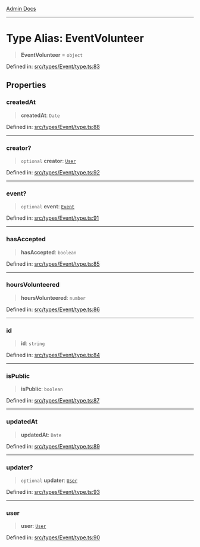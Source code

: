 [Admin Docs](/)

***

# Type Alias: EventVolunteer

> **EventVolunteer** = `object`

Defined in: [src/types/Event/type.ts:83](https://github.com/PalisadoesFoundation/talawa-admin/blob/main/src/types/Event/type.ts#L83)

## Properties

### createdAt

> **createdAt**: `Date`

Defined in: [src/types/Event/type.ts:88](https://github.com/PalisadoesFoundation/talawa-admin/blob/main/src/types/Event/type.ts#L88)

***

### creator?

> `optional` **creator**: [`User`](types\Event\type\README\type-aliases\User.md)

Defined in: [src/types/Event/type.ts:92](https://github.com/PalisadoesFoundation/talawa-admin/blob/main/src/types/Event/type.ts#L92)

***

### event?

> `optional` **event**: [`Event`](types\Event\type\README\type-aliases\Event.md)

Defined in: [src/types/Event/type.ts:91](https://github.com/PalisadoesFoundation/talawa-admin/blob/main/src/types/Event/type.ts#L91)

***

### hasAccepted

> **hasAccepted**: `boolean`

Defined in: [src/types/Event/type.ts:85](https://github.com/PalisadoesFoundation/talawa-admin/blob/main/src/types/Event/type.ts#L85)

***

### hoursVolunteered

> **hoursVolunteered**: `number`

Defined in: [src/types/Event/type.ts:86](https://github.com/PalisadoesFoundation/talawa-admin/blob/main/src/types/Event/type.ts#L86)

***

### id

> **id**: `string`

Defined in: [src/types/Event/type.ts:84](https://github.com/PalisadoesFoundation/talawa-admin/blob/main/src/types/Event/type.ts#L84)

***

### isPublic

> **isPublic**: `boolean`

Defined in: [src/types/Event/type.ts:87](https://github.com/PalisadoesFoundation/talawa-admin/blob/main/src/types/Event/type.ts#L87)

***

### updatedAt

> **updatedAt**: `Date`

Defined in: [src/types/Event/type.ts:89](https://github.com/PalisadoesFoundation/talawa-admin/blob/main/src/types/Event/type.ts#L89)

***

### updater?

> `optional` **updater**: [`User`](types\Event\type\README\type-aliases\User.md)

Defined in: [src/types/Event/type.ts:93](https://github.com/PalisadoesFoundation/talawa-admin/blob/main/src/types/Event/type.ts#L93)

***

### user

> **user**: [`User`](types\Event\type\README\type-aliases\User.md)

Defined in: [src/types/Event/type.ts:90](https://github.com/PalisadoesFoundation/talawa-admin/blob/main/src/types/Event/type.ts#L90)
